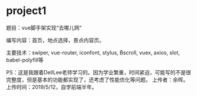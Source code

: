 # project1
题目：vue脚手架实现“去哪儿网”

编写内容：首页，地点选择，景点内容页。

主要技术：swiper, vue-router,  iconfont, stylus, Bscroll, vuex, axios, slot, babel-polyfill等

PS：这是我跟着DellLee老师学习的。因为学业繁重，时间紧迫，可能写的不是很完整度，但是基本的功能都实现了，还考虑了性能优化等问题。
    上传者：余晖。上传时间：2019/5/12，自学前端半年。
